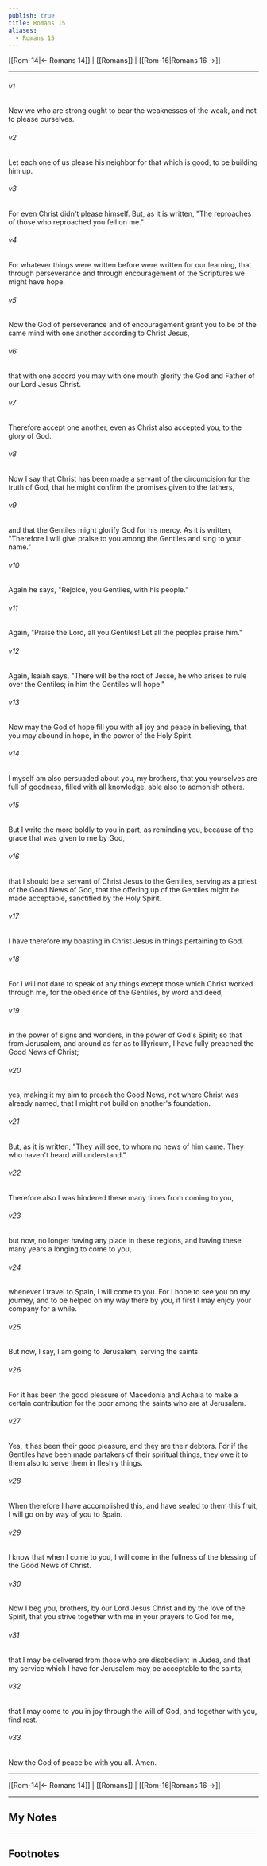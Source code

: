 ```yaml
---
publish: true
title: Romans 15
aliases:
  - Romans 15
---
```


[[Rom-14|← Romans 14]] | [[Romans]] | [[Rom-16|Romans 16 →]]
***



###### v1 
Now we who are strong ought to bear the weaknesses of the weak, and not to please ourselves. 

###### v2 
Let each one of us please his neighbor for that which is good, to be building him up. 

###### v3 
For even Christ didn't please himself. But, as it is written, "The reproaches of those who reproached you fell on me." 

###### v4 
For whatever things were written before were written for our learning, that through perseverance and through encouragement of the Scriptures we might have hope. 

###### v5 
Now the God of perseverance and of encouragement grant you to be of the same mind with one another according to Christ Jesus, 

###### v6 
that with one accord you may with one mouth glorify the God and Father of our Lord Jesus Christ. 

###### v7 
Therefore accept one another, even as Christ also accepted you, to the glory of God. 

###### v8 
Now I say that Christ has been made a servant of the circumcision for the truth of God, that he might confirm the promises given to the fathers, 

###### v9 
and that the Gentiles might glorify God for his mercy. As it is written, "Therefore I will give praise to you among the Gentiles and sing to your name." 

###### v10 
Again he says, "Rejoice, you Gentiles, with his people." 

###### v11 
Again, "Praise the Lord, all you Gentiles! Let all the peoples praise him." 

###### v12 
Again, Isaiah says, "There will be the root of Jesse, he who arises to rule over the Gentiles; in him the Gentiles will hope." 

###### v13 
Now may the God of hope fill you with all joy and peace in believing, that you may abound in hope, in the power of the Holy Spirit. 

###### v14 
I myself am also persuaded about you, my brothers, that you yourselves are full of goodness, filled with all knowledge, able also to admonish others. 

###### v15 
But I write the more boldly to you in part, as reminding you, because of the grace that was given to me by God, 

###### v16 
that I should be a servant of Christ Jesus to the Gentiles, serving as a priest of the Good News of God, that the offering up of the Gentiles might be made acceptable, sanctified by the Holy Spirit. 

###### v17 
I have therefore my boasting in Christ Jesus in things pertaining to God. 

###### v18 
For I will not dare to speak of any things except those which Christ worked through me, for the obedience of the Gentiles, by word and deed, 

###### v19 
in the power of signs and wonders, in the power of God's Spirit; so that from Jerusalem, and around as far as to Illyricum, I have fully preached the Good News of Christ; 

###### v20 
yes, making it my aim to preach the Good News, not where Christ was already named, that I might not build on another's foundation. 

###### v21 
But, as it is written, "They will see, to whom no news of him came. They who haven't heard will understand." 

###### v22 
Therefore also I was hindered these many times from coming to you, 

###### v23 
but now, no longer having any place in these regions, and having these many years a longing to come to you, 

###### v24 
whenever I travel to Spain, I will come to you. For I hope to see you on my journey, and to be helped on my way there by you, if first I may enjoy your company for a while. 

###### v25 
But now, I say, I am going to Jerusalem, serving the saints. 

###### v26 
For it has been the good pleasure of Macedonia and Achaia to make a certain contribution for the poor among the saints who are at Jerusalem. 

###### v27 
Yes, it has been their good pleasure, and they are their debtors. For if the Gentiles have been made partakers of their spiritual things, they owe it to them also to serve them in fleshly things. 

###### v28 
When therefore I have accomplished this, and have sealed to them this fruit, I will go on by way of you to Spain. 

###### v29 
I know that when I come to you, I will come in the fullness of the blessing of the Good News of Christ. 

###### v30 
Now I beg you, brothers, by our Lord Jesus Christ and by the love of the Spirit, that you strive together with me in your prayers to God for me, 

###### v31 
that I may be delivered from those who are disobedient in Judea, and that my service which I have for Jerusalem may be acceptable to the saints, 

###### v32 
that I may come to you in joy through the will of God, and together with you, find rest. 

###### v33 
Now the God of peace be with you all. Amen.

***
[[Rom-14|← Romans 14]] | [[Romans]] | [[Rom-16|Romans 16 →]]

---
## My Notes

---
## Footnotes